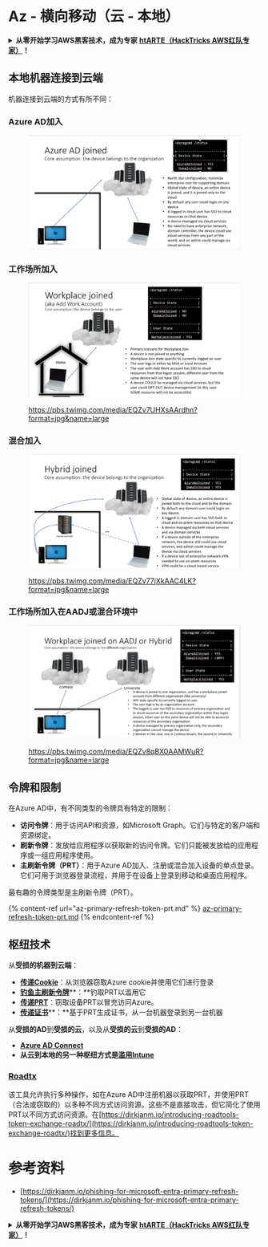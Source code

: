 # Az - 横向移动（云 - 本地）

<details>

<summary><strong>从零开始学习AWS黑客技术，成为专家</strong> <a href="https://training.hacktricks.xyz/courses/arte"><strong>htARTE（HackTricks AWS红队专家）</strong></a><strong>！</strong></summary>

支持HackTricks的其他方式：

* 如果您想看到您的**公司在HackTricks中做广告**或**下载PDF格式的HackTricks**，请查看[**订阅计划**](https://github.com/sponsors/carlospolop)!
* 获取[**官方PEASS＆HackTricks周边产品**](https://peass.creator-spring.com)
* 探索[**PEASS家族**](https://opensea.io/collection/the-peass-family)，我们独家的[**NFTs**](https://opensea.io/collection/the-peass-family)收藏品
* **加入** 💬 [**Discord群组**](https://discord.gg/hRep4RUj7f) 或 [**电报群组**](https://t.me/peass) 或在**Twitter**上关注我们 🐦 [**@hacktricks_live**](https://twitter.com/hacktricks_live)**。**
* 通过向[**HackTricks**](https://github.com/carlospolop/hacktricks)和[**HackTricks Cloud**](https://github.com/carlospolop/hacktricks-cloud) github仓库提交PR来分享您的黑客技巧。

</details>

## 本地机器连接到云端

机器连接到云端的方式有所不同：

### Azure AD加入

<figure><img src="../../../.gitbook/assets/image (3) (1) (2) (1).png" alt=""><figcaption></figcaption></figure>

### 工作场所加入

<figure><img src="../../../.gitbook/assets/image (1) (6).png" alt=""><figcaption><p><a href="https://pbs.twimg.com/media/EQZv7UHXsAArdhn?format=jpg&#x26;name=large">https://pbs.twimg.com/media/EQZv7UHXsAArdhn?format=jpg&#x26;name=large</a></p></figcaption></figure>

### 混合加入

<figure><img src="../../../.gitbook/assets/image (3) (2) (2).png" alt=""><figcaption><p><a href="https://pbs.twimg.com/media/EQZv77jXkAAC4LK?format=jpg&#x26;name=large">https://pbs.twimg.com/media/EQZv77jXkAAC4LK?format=jpg&#x26;name=large</a></p></figcaption></figure>

### 工作场所加入在AADJ或混合环境中

<figure><img src="../../../.gitbook/assets/image (4) (3).png" alt=""><figcaption><p><a href="https://pbs.twimg.com/media/EQZv8qBX0AAMWuR?format=jpg&#x26;name=large">https://pbs.twimg.com/media/EQZv8qBX0AAMWuR?format=jpg&#x26;name=large</a></p></figcaption></figure>

## 令牌和限制 <a href="#tokens-and-limitations" id="tokens-and-limitations"></a>

在Azure AD中，有不同类型的令牌具有特定的限制：

- **访问令牌**：用于访问API和资源，如Microsoft Graph。它们与特定的客户端和资源绑定。
- **刷新令牌**：发放给应用程序以获取新的访问令牌。它们只能被发放给的应用程序或一组应用程序使用。
- **主刷新令牌（PRT）**：用于Azure AD加入、注册或混合加入设备的单点登录。它们可用于浏览器登录流程，并用于在设备上登录到移动和桌面应用程序。

最有趣的令牌类型是主刷新令牌（PRT）。

{% content-ref url="az-primary-refresh-token-prt.md" %}
[az-primary-refresh-token-prt.md](az-primary-refresh-token-prt.md)
{% endcontent-ref %}

## 枢纽技术

从**受损的机器到云端**：

* [**传递Cookie**](az-pass-the-cookie.md)：从浏览器窃取Azure cookie并使用它们进行登录
* [**钓鱼主刷新令牌**](az-phishing-primary-refresh-token-microsoft-entra.md)**：**钓取PRT以滥用它
* [**传递PRT**](pass-the-prt.md)：窃取设备PRT以冒充访问Azure。
* [**传递证书**](az-pass-the-certificate.md)**：**基于PRT生成证书，从一台机器登录到另一台机器

从**受损的AD**到**受损的云**，以及从**受损的云**到**受损的AD**：

* [**Azure AD Connect**](azure-ad-connect-hybrid-identity/)
* **从云到本地的另一种枢纽方式是**[**滥用Intune**](../intune.md)

### [Roadtx](https://github.com/dirkjanm/ROADtools)

该工具允许执行多种操作，如在Azure AD中注册机器以获取PRT，并使用PRT（合法或窃取的）以多种不同方式访问资源。这些不是直接攻击，但它简化了使用PRT以不同方式访问资源。在[https://dirkjanm.io/introducing-roadtools-token-exchange-roadtx/](https://dirkjanm.io/introducing-roadtools-token-exchange-roadtx/)找到更多信息。

# 参考资料
* [https://dirkjanm.io/phishing-for-microsoft-entra-primary-refresh-tokens/](https://dirkjanm.io/phishing-for-microsoft-entra-primary-refresh-tokens/)

<details>

<summary><strong>从零开始学习AWS黑客技术，成为专家</strong> <a href="https://training.hacktricks.xyz/courses/arte"><strong>htARTE（HackTricks AWS红队专家）</strong></a><strong>！</strong></summary>

支持HackTricks的其他方式：

* 如果您想看到您的**公司在HackTricks中做广告**或**下载PDF格式的HackTricks**，请查看[**订阅计划**](https://github.com/sponsors/carlospolop)!
* 获取[**官方PEASS＆HackTricks周边产品**](https://peass.creator-spring.com)
* 探索[**PEASS家族**](https://opensea.io/collection/the-peass-family)，我们独家的[**NFTs**](https://opensea.io/collection/the-peass-family)收藏品
* **加入** 💬 [**Discord群组**](https://discord.gg/hRep4RUj7f) 或 [**电报群组**](https://t.me/peass) 或在**Twitter**上关注我们 🐦 [**@hacktricks_live**](https://twitter.com/hacktricks_live)**。**
* 通过向[**HackTricks**](https://github.com/carlospolop/hacktricks)和[**HackTricks Cloud**](https://github.com/carlospolop/hacktricks-cloud) github仓库提交PR来分享您的黑客技巧。

</details>
